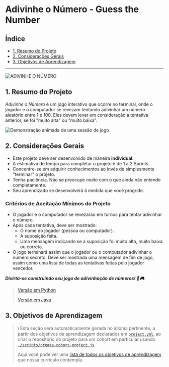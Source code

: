 # Adivinhe o Número - Guess the Number

## Índice

- [1. Resumo do Projeto](#1-resumo-do-projeto)
- [2. Considerações Gerais](#2-considerações-gerais)
- [3. Objetivos de Aprendizagem](#3-objetivos-de-aprendizagem)

---

![ADIVINHE O
NÚMERO](https://firebasestorage.googleapis.com/v0/b/laboratoria-945ea.appspot.com/o/guess-the-number.png?alt=media)

## 1. Resumo do Projeto

_Adivinhe o Número_ é um jogo interativo que ocorre no terminal, onde o jogador
e o computador se revezam tentando adivinhar um número aleatório entre 1 e 100.
Eles devem levar em consideração a tentativa anterior, se foi "muito alta" ou
"muito baixa".

![Demonstração animada de uma sessão de
jogo](https://firebasestorage.googleapis.com/v0/b/laboratoria-945ea.appspot.com/o/guess-the-number-demo.gif?alt=media)

## 2. Considerações Gerais

- Este projeto deve ser desenvolvido de maneira **individual**.
- A estimativa de tempo para completar o projeto é de 1 a 2 Sprints.
- Concentre-se em adquirir conhecimentos ao invés de simplesmente "terminar" o
  projeto.
- Tenha paciência. Não se preocupe muito com o que ainda não entende
  completamente.
- Seu aprendizado se desenvolverá à medida que você progride.

### **Critérios de Aceitação Mínimos do Projeto**

- O jogador e o computador se revezarão em turnos para tentar adivinhar o
  número.
- Após cada tentativa, deve ser mostrado:
  * O nome do jogador (pessoa ou computador).
  * A suposição feita.
  * Uma mensagem indicando se a suposição foi muito alta, muito baixa ou
    correta.
- O jogo terminará assim que o jogador ou o computador adivinhar o número
  secreto. Deve ser mostrada uma mensagem de fim de jogo, assim como uma lista
  de todas as tentativas feitas pelo jogador vencedor.

**_Divirta-se construindo seu jogo de adivinhação de números! 🎲🎮_**

> [Versão em Python](./docs/README-python.pt.md)
>
> [Versão em Java](./docs/README-java.pt.md)

## 3. Objetivos de Aprendizagem

> ℹ️ Esta seção será automaticamente gerada no idioma pertinente, a partir dos
> objetivos de aprendizagem declarados em [`project.yml`](./project.yml), ao
> criar o repositório do projeto para um cohort em particular usando
> [`./scripts/create-cohort-project.js`](../../scripts#create-cohort-project-coaches).
>
> Aqui você pode ver uma [lista de todos os objetivos de
> aprendizagem](../../learning-objectives/data.yml) que nossa currículo
> contempla.
